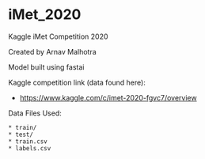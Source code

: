 # iMet_2020
Kaggle iMet Competition 2020

Created by Arnav Malhotra

Model built using fastai

Kaggle competition link (data found here):

   * https://www.kaggle.com/c/imet-2020-fgvc7/overview

Data Files Used:

    * train/
    * test/
    * train.csv
    * labels.csv